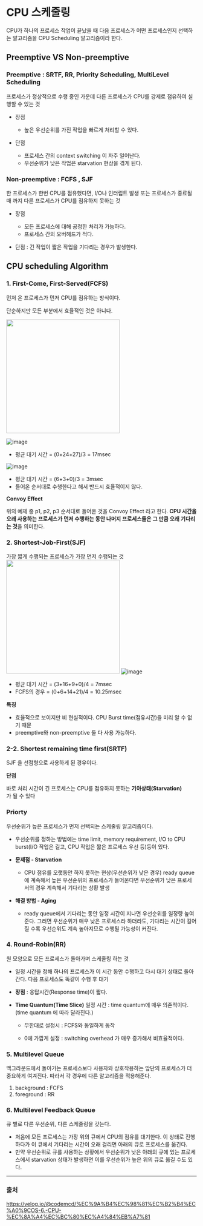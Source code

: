 # CPU 스케줄링
CPU가 하나의 프로세스 작업이 끝났을 때 다음 프로세스가 어떤 프로세스인지 선택하는 알고리즘을 CPU Scheduling 알고리즘이라 한다.

## Preemptive VS Non-preemptive

### Preemptive : SRTF, RR, Priority Scheduling, MultiLevel Scheduling

프로세스가 정상적으로 수행 중인 가운데 다른 프로세스가 CPU를 강제로 점유하여 실행할 수 있는 것

+ 장점
    + 높은 우선순위를 가진 작업을 빠르게 처리할 수 있다.

+ 단점
    + 프로세스 간의 context switching 이 자주 일어난다.
    + 우선순위가 낮은 작업은 starvation 현상을 겪게 된다.

### Non-preemptive : FCFS , SJF

한 프로세스가 한번 CPU를 점유했다면, I/O나 인터럽트 발생 또는 프로세스가 종료될 때 까지 다른 프로세스가 CPU를 점유하지 못하는 것

+ 장점
    + 모든 프로세스에 대해 공정한 처리가 가능하다.
    + 프로세스 간의 오버헤드가 적다.

+ 단점 : 긴 작업이 짧은 작업을 기다리는 경우가 발생한다.

## CPU scheduling Algorithm

### 1. First-Come, First-Served(FCFS)

먼저 온 프로세스가 먼저 CPU를 점유하는 방식이다.

단순하지만 모든 부분에서 효율적인 것은 아니다.

<img src="https://user-images.githubusercontent.com/33089715/117655857-979f9a80-b1d2-11eb-8237-fedadc275600.png" width = "300">

![image](https://user-images.githubusercontent.com/33089715/117655915-a5552000-b1d2-11eb-9c62-626167bf36ed.png)
+ 평균 대기 시간 = (0+24+27)/3 = 17msec

![image](https://user-images.githubusercontent.com/33089715/117655935-aab26a80-b1d2-11eb-94ef-ccb0573d360b.png)
+ 평균 대기 시간 = (6+3+0)/3 = 3msec
+ 들어온 순서대로 수행한다고 해서 반드시 효율적이지 않다.

**Convoy Effect**

위의 예제 중 p1, p2, p3 순서대로 들어온 것을 Convoy Effect 라고 한다. **CPU 시간을 오래 사용하는 프로세스가 먼저 수행하는 동안 나머지 프로세스들은 그 만큼 오래 기다리는 것**을 의미한다.

### 2. Shortest-Job-First(SJF)

가장 짧게 수행되는 프로세스가 가장 먼저 수행되는 것
<img src="https://user-images.githubusercontent.com/33089715/117656568-78edd380-b1d3-11eb-9b0e-92e9fed743b7.png" width = "300">
![image](https://user-images.githubusercontent.com/33089715/117656628-8d31d080-b1d3-11eb-9b57-c92c5e05390f.png)
+ 평균 대기 시간 = (3+16+9+0)/4 = 7msec
+ FCFS의 경우 = (0+6+14+21)/4 = 10.25msec

**특징**
+ 효율적으로 보이지만 비 현실적이다. CPU Burst time(점유시간)을 미리 알 수 없기 때문
+ preemptive와 non-preemptive 둘 다 사용 가능하다.

### 2-2. Shortest remaining time first(SRTF)

SJF 을 선점형으로 사용하게 된 경우이다.

**단점**

바로 처리 시간이 긴 프로세스는 CPU를 점유하지 못하는 **기아상태(Starvation)** 가 될 수 있다

### Priorty
우선순위가 높은 프로세스가 먼저 선택되는 스케줄링 알고리즘이다.

+ 우선순위를 정하는 방법에는 time limit, memory requirement, I/O to CPU burst(I/O 작업은 길고, CPU 작업은 짧은 프로세스 우선 등)등이 있다.

+ **문제점 - Starvation**
    + CPU 점유를 오랫동안 하지 못하는 현상(우선순위가 낮은 경우) ready queue에 계속해서 높은 우선순위의 프로세스가 들어온다면 우선순위가 낮은 프로세서의 경우 계속해서 기다리는 상황 발생

+ **해결 방법 - Aging**

    - ready queue에서 기다리는 동안 일정 시간이 지나면 우선순위를 일정량 높여준다. 그러면 우선순위가 매우 낮은 프로세스라 하더라도, 기다리는 시간이 길어질 수록 우선순위도 계속 높아지므로 수행될 가능성이 커진다.

### 4. Round-Robin(RR)

원 모양으로 모든 프로세스가 돌아가며 스케줄링 하는 것

- 일정 시간을 정해 하나의 프로세스가 이 시간 동안 수행하고 다시 대기 상태로 돌아간다. 다음 프로세스도 똑같이 수행 후 대기
- **장점** : 응답시간(Response time)이 짧다.
- **Time Quantum(Time Slice)** 일정 시간 : time quantum에 매우 의존적이다.(time quantum 에 따라 달라진다.)

    + 무한대로 설정시 : FCFS와 동일하게 동작

    + 0에 가깝게 설정 : switching overhead 가 매우 증가해서 비효율적이다.

### 5. Multilevel Queue
백그라운드에서 돌아가는 프로세스보다 사용자와 상호작용하는 앞단의 프로세스가 더 중요하게 여겨진다. 따라서 각 경우에 다른 알고리즘을 적용해준다.
1. background : FCFS 
2. foreground : RR

### 6. Multilevel Feedback Queue

큐 별로 다른 우선순위, 다른 스케줄링을 갖는다.
- 처음에 모든 프로세스는 가장 위의 큐에서 CPU의 점유를 대기한다. 이 상태로 진행하다가 이 큐에서 기다리는 시간이 오래 걸리면 아래의 큐로 프로세스를 옮긴다.
- 만약 우선순위로 큐를 사용하는 상황에서 우선순위가 낮은 아래의 큐에 있는 프로세스에서 starvation 상태가 발생하면 이를 우선순위가 높은 위의 큐로 옮길 수도 있다.

---
### 출처

https://velog.io/@codemcd/%EC%9A%B4%EC%98%81%EC%B2%B4%EC%A0%9COS-6.-CPU-%EC%8A%A4%EC%BC%80%EC%A4%84%EB%A7%81
